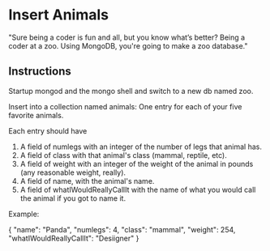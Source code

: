 # Insert Animals

"Sure being a coder is fun and all, but you know what’s better? Being a coder at a zoo. Using MongoDB, you're going to make a zoo database."

## Instructions

Startup mongod and the mongo shell and switch to a new db named zoo.

Insert into a collection named animals:
One entry for each of your five favorite animals.

Each entry should have
1. A field of numlegs with an integer of the number of legs that animal has.
2. A field of class with that animal's class (mammal, reptile, etc).
3. A field of weight with an integer of the weight of the animal in pounds (any reasonable weight, really).
4. A field of name, with the animal's name.
5. A field of whatIWouldReallyCallIt with the name of what you would call the animal if you got to name it.

Example:

{
  "name": "Panda",
  "numlegs": 4,
  "class": "mammal",
  "weight": 254,
  "whatIWouldReallyCallIt": "Desiigner"
}
```
